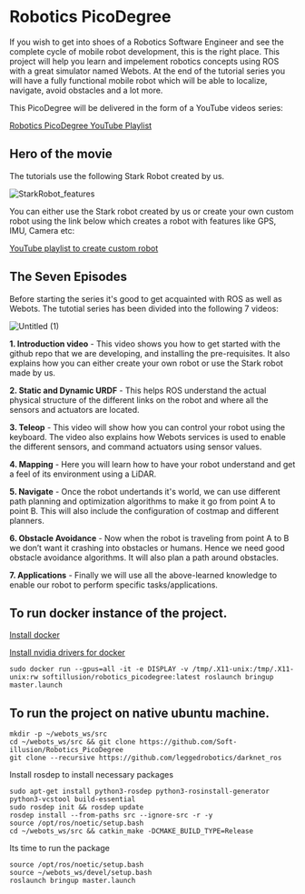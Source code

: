 # Robotics PicoDegree

If you wish to get into shoes of a Robotics Software Engineer and see the complete cycle of mobile robot development, this is the right place. 
This project will help you learn and impelement robotics concepts using ROS with a great simulator named Webots. 
At the end of the tutorial series you will have a fully functional mobile robot which will be able to localize, navigate, avoid obstacles and a lot more. 

This PicoDegree will be delivered in the form of a YouTube videos series:

[Robotics PicoDegree YouTube Playlist](https://www.youtube.com/playlist?list=PLt69C9MnPchkrzYf68RvtIpd5bj7VCcwR)

## Hero of the movie
The tutorials use the following Stark Robot created by us.

![StarkRobot_features](https://user-images.githubusercontent.com/40532456/126117030-899f98e6-20e7-4a3e-94a1-f938d6471bbd.png)


You can either use the Stark robot created by us or create your own custom robot using the link below which creates a robot with features like GPS, IMU, Camera etc:

[YouTube playlist to create custom robot](https://www.youtube.com/playlist?list=PLt69C9MnPchlZl4FAZ7z-wBhFpUtwJvEG)
 
## The Seven Episodes 
Before starting the series it's good to get acquainted with ROS as well as Webots. 
The tutotial series has been divided into the following 7 videos:

![Untitled (1)](https://user-images.githubusercontent.com/40532456/126115492-5644ecb8-1135-4997-a214-d8bcbf84157a.png)

**1. Introduction video** - This video shows you how to get started with the github repo that we are developing, and installing the pre-requisites. It also explains how you can either create your own robot or use the Stark robot made by us.

**2. Static and Dynamic URDF** - This helps ROS understand the actual physical structure of the different links on the robot and where all the sensors and actuators are located.

 **3. Teleop** - This video will show how you can control your robot using the keyboard. The video also explains how Webots services is used to enable the different sensors, and command actuators using sensor values.
 
 **4. Mapping** - Here you will learn how to have your robot understand and get a feel of its environment using a LiDAR.
 
 **5. Navigate** - Once the robot undertands it's world, we can use different path planning and optimization algorithms to make it go from point A to point B. This will also include the configuration of costmap and different planners.
 
 **6. Obstacle Avoidance** - Now when the robot is traveling from point A to B we don’t want it crashing into obstacles or humans. Hence we need good obstacle avoidance algorithms. It will also plan a path around obstacles.
 
 **7. Applications** - Finally we will use all the above-learned knowledge to enable our robot to perform specific tasks/applications.


## To run docker instance of the project.

[Install docker](https://docs.docker.com/engine/install/ubuntu/)

[Install nvidia drivers for docker](https://docs.nvidia.com/datacenter/cloud-native/container-toolkit/install-guide.html)

```
sudo docker run --gpus=all -it -e DISPLAY -v /tmp/.X11-unix:/tmp/.X11-unix:rw softillusion/robotics_picodegree:latest roslaunch bringup master.launch
```

## To run the project on native ubuntu machine.

```
mkdir -p ~/webots_ws/src 
cd ~/webots_ws/src && git clone https://github.com/Soft-illusion/Robotics_PicoDegree
git clone --recursive https://github.com/leggedrobotics/darknet_ros
```

Install rosdep to install necessary packages

```
sudo apt-get install python3-rosdep python3-rosinstall-generator python3-vcstool build-essential
sudo rosdep init && rosdep update
rosdep install --from-paths src --ignore-src -r -y 
source /opt/ros/noetic/setup.bash
cd ~/webots_ws/src && catkin_make -DCMAKE_BUILD_TYPE=Release
```

Its time to run the package

```
source /opt/ros/noetic/setup.bash
source ~/webots_ws/devel/setup.bash
roslaunch bringup master.launch
```
